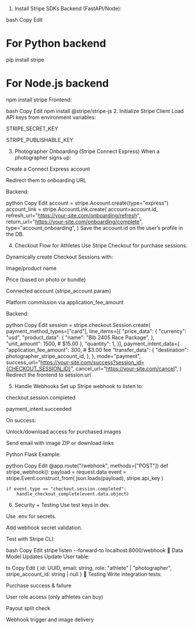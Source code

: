 1. Install Stripe SDKs
Backend (FastAPI/Node):

bash
Copy
Edit
# For Python backend
pip install stripe

# For Node.js backend
npm install stripe
Frontend:

bash
Copy
Edit
npm install @stripe/stripe-js
2. Initialize Stripe Client
Load API keys from environment variables:

STRIPE_SECRET_KEY

STRIPE_PUBLISHABLE_KEY

3. Photographer Onboarding (Stripe Connect Express)
When a photographer signs up:

Create a Connect Express account

Redirect them to onboarding URL

Backend:

python
Copy
Edit
account = stripe.Account.create(type="express")
account_link = stripe.AccountLink.create(
    account=account.id,
    refresh_url="https://your-site.com/onboarding/refresh",
    return_url="https://your-site.com/onboarding/complete",
    type="account_onboarding",
)
Save the account.id on the user’s profile in the DB.

4. Checkout Flow for Athletes
Use Stripe Checkout for purchase sessions.

Dynamically create Checkout Sessions with:

Image/product name

Price (based on photo or bundle)

Connected account (stripe_account param)

Platform commission via application_fee_amount

Backend:

python
Copy
Edit
session = stripe.checkout.Session.create(
  payment_method_types=["card"],
  line_items=[{
    "price_data": {
      "currency": "usd",
      "product_data": {
        "name": "Bib 2405 Race Package",
      },
      "unit_amount": 1500,  # $15.00
    },
    "quantity": 1,
  }],
  payment_intent_data={
    "application_fee_amount": 300,  # $3.00 fee
    "transfer_data": {
      "destination": photographer_stripe_account_id,
    },
  },
  mode="payment",
  success_url="https://your-site.com/success?session_id={CHECKOUT_SESSION_ID}",
  cancel_url="https://your-site.com/cancel",
)
Redirect the frontend to session.url

5. Handle Webhooks
Set up Stripe webhook to listen to:

checkout.session.completed

payment_intent.succeeded

On success:

Unlock/download access for purchased images

Send email with image ZIP or download links

Python Flask Example:

python
Copy
Edit
@app.route("/webhook", methods=["POST"])
def stripe_webhook():
    payload = request.data
    event = stripe.Event.construct_from(
        json.loads(payload), stripe.api_key
    )

    if event.type == "checkout.session.completed":
        handle_checkout_complete(event.data.object)
6. Security + Testing
Use test keys in dev.

Use .env for secrets.

Add webhook secret validation.

Test with Stripe CLI:

bash
Copy
Edit
stripe listen --forward-to localhost:8000/webhook
📄 Data Model Updates
Update User table:

ts
Copy
Edit
{
  id: UUID,
  email: string,
  role: "athlete" | "photographer",
  stripe_account_id: string | null
}
🧪 Testing
Write integration tests:

Purchase success & failure

User role access (only athletes can buy)

Payout split check

Webhook trigger and image delivery

